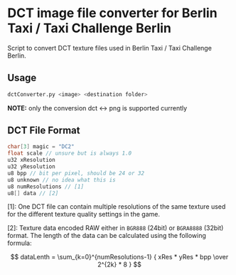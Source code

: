 # DCT image file converter for Berlin Taxi / Taxi Challenge Berlin

Script to convert DCT texture files used in Berlin Taxi / Taxi Challenge Berlin.

## Usage
```bash
dctConverter.py <image> <destination folder>
```
**NOTE:** only the conversion dct <-> png is supported currently

## DCT File Format

```c
char[3] magic = "DC2"
float scale // unsure but is always 1.0
u32 xResolution
u32 yResolution
u8 bpp // bit per pixel, should be 24 or 32
u8 unknown // no idea what this is
u8 numResolutions // [1]
u8[] data // [2]
```
[1]:
One DCT file can contain multiple resolutions of the same texture used for the different texture quality settings in the game.

[2]:
Texture data encoded RAW either in `BGR888` (24bit) or `BGRA8888` (32bit) format.
The length of the data can be calculated using the following formula:

$$ dataLenth = \sum_{k=0}^{numResolutions-1} { xRes * yRes * bpp \over 2^{2k} * 8 } $$
